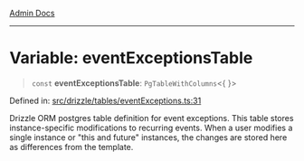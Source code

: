 [Admin Docs](/)

***

# Variable: eventExceptionsTable

> `const` **eventExceptionsTable**: `PgTableWithColumns`\<\{ \}\>

Defined in: [src/drizzle/tables/eventExceptions.ts:31](https://github.com/gautam-divyanshu/talawa-api/blob/84910820371ade6fdca33545b3a0fc1e929731b2/src/drizzle/tables/eventExceptions.ts#L31)

Drizzle ORM postgres table definition for event exceptions.
This table stores instance-specific modifications to recurring events.
When a user modifies a single instance or "this and future" instances,
the changes are stored here as differences from the template.
